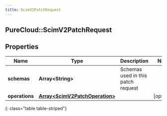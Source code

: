 ```yaml
---
title: ScimV2PatchRequest
---
```

## PureCloud::ScimV2PatchRequest

## Properties

|Name | Type | Description | Notes|
|------------ | ------------- | ------------- | -------------|
| **schemas** | **Array&lt;String&gt;** | Schemas used in this patch request | |
| **operations** | [**Array&lt;ScimV2PatchOperation&gt;**](ScimV2PatchOperation.html) |  | [optional] |
{: class="table table-striped"}


